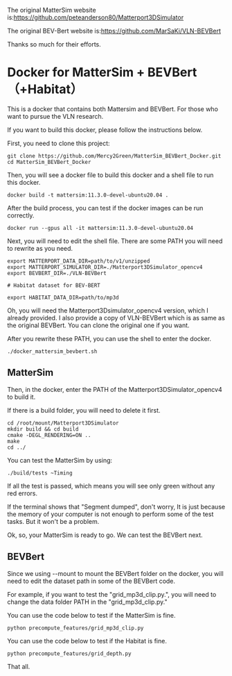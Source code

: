 The original MatterSim website is:https://github.com/peteanderson80/Matterport3DSimulator

The original BEV-Bert website is:https://github.com/MarSaKi/VLN-BEVBert

Thanks so much for their efforts.

# Docker for MatterSim + BEVBert（+Habitat）

This is a docker that contains both Mattersim and BEVBert. For those who want to pursue the VLN research.


If you want to build this docker, please follow the instructions below.

First, you need to clone this project:

```
git clone https://github.com/Mercy2Green/MatterSim_BEVBert_Docker.git
cd MatterSim_BEVBert_Docker
```

Then, you will see a docker file to build this docker and a shell file to run this docker.


```
docker build -t mattersim:11.3.0-devel-ubuntu20.04 .
```

After the build process, you can test if the docker images can be run correctly.

```
docker run --gpus all -it mattersim:11.3.0-devel-ubuntu20.04
```

Next, you will need to edit the shell file. There are some PATH you will need to rewrite as you need.

```
export MATTERPORT_DATA_DIR=path/to/v1/unzipped
export MATTERPORT_SIMULATOR_DIR=./Matterport3DSimulator_opencv4
export BEVBERT_DIR=./VLN-BEVBert

# Habitat dataset for BEV-BERT

export HABITAT_DATA_DIR=path/to/mp3d
```

Oh, you will need the Matterport3Dsimulator_opencv4 version, which I already provided.
I also provide a copy of VLN-BEVBert which is as same as the original BEVBert. You can clone the original one if you want.

After you rewrite these PATH, you can use the shell to enter the docker.

```
./docker_mattersim_bevbert.sh
```

## MatterSim

Then, in the docker, enter the PATH of the Matterport3DSimulator_opencv4 to build it.

If there is a build folder, you will need to delete it first.

```
cd /root/mount/Matterport3DSimulator
mkdir build && cd build
cmake -DEGL_RENDERING=ON ..
make
cd ../
```

You can test the MatterSim by using:

```
./build/tests ~Timing
```
If all the test is passed, which means you will see only green without any red errors.

If the terminal shows that "Segment dumped", don't worry, It is just because the memory of your computer is not enough to perform some of the test tasks. But it won't be a problem.

Ok, so, your MatterSim is ready to go. We can test the BEVBert next.

## BEVBert

Since we using --mount to mount the BEVBert folder on the docker, you will need to edit the dataset path in some of the BEVBert code.

For example, if you want to test the "grid_mp3d_clip.py.", you will need to change the data folder PATH in the "grid_mp3d_clip.py."

You can use the code below to test if the MatterSim is fine.
```
python precompute_features/grid_mp3d_clip.py
```

You can use the code below to test if the Habitat is fine.
```
python precompute_features/grid_depth.py
```

That all.
